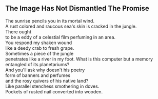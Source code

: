 The Image Has Not Dismantled The Promise
----------------------------------------
The sunrise pencils you in its mortal wind.  
A rust colored and raucous sea's skin is cracked in the jungle.  
There ought  
to be a eddy of a celestial film perfuming in an area.  
You respond my shaken wound  
like a deedy crab to fresh grape.  
Sometimes a piece of the jungle  
penetrates like a river in my foot. What is this computer but a memory entangled of its planetariums?  
And you'll ask why doesn't his poetry  
form of banners and perfumes  
and the rosy quivers of his native land?  
Like parallel stenchess smothering in doves.  
Pockets of rusted nail converted into wooden.  
